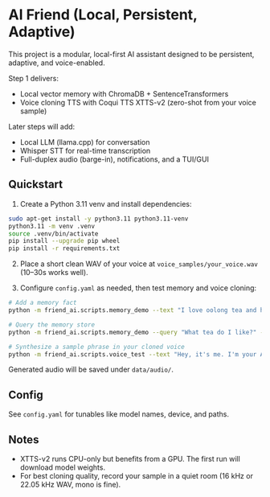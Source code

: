 # AI Friend (Local, Persistent, Adaptive)

This project is a modular, local-first AI assistant designed to be persistent, adaptive, and voice-enabled.

Step 1 delivers:
- Local vector memory with ChromaDB + SentenceTransformers
- Voice cloning TTS with Coqui TTS XTTS-v2 (zero-shot from your voice sample)

Later steps will add:
- Local LLM (llama.cpp) for conversation
- Whisper STT for real-time transcription
- Full-duplex audio (barge-in), notifications, and a TUI/GUI

## Quickstart

1) Create a Python 3.11 venv and install dependencies:

```bash
sudo apt-get install -y python3.11 python3.11-venv
python3.11 -m venv .venv
source .venv/bin/activate
pip install --upgrade pip wheel
pip install -r requirements.txt
```

2) Place a short clean WAV of your voice at `voice_samples/your_voice.wav` (10–30s works well).

3) Configure `config.yaml` as needed, then test memory and voice cloning:

```bash
# Add a memory fact
python -m friend_ai.scripts.memory_demo --text "I love oolong tea and hiking at sunrise."

# Query the memory store
python -m friend_ai.scripts.memory_demo --query "What tea do I like?" --top_k 3

# Synthesize a sample phrase in your cloned voice
python -m friend_ai.scripts.voice_test --text "Hey, it's me. I'm your AI friend."
```

Generated audio will be saved under `data/audio/`.

## Config
See `config.yaml` for tunables like model names, device, and paths.

## Notes
- XTTS-v2 runs CPU-only but benefits from a GPU. The first run will download model weights.
- For best cloning quality, record your sample in a quiet room (16 kHz or 22.05 kHz WAV, mono is fine).
